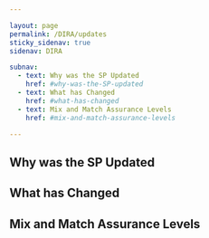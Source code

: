 ```yaml
---

layout: page
permalink: /DIRA/updates
sticky_sidenav: true
sidenav: DIRA

subnav:
  - text: Why was the SP Updated
    href: #why-was-the-SP-updated
  - text: What has Changed
    href: #what-has-changed
  - text: Mix and Match Assurance Levels
    href: #mix-and-match-assurance-levels

---
```


## Why was the SP Updated

## What has Changed

## Mix and Match Assurance Levels
